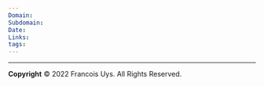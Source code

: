 ```yaml
---
Domain: 
Subdomain: 
Date: 
Links: 
tags:
---
```



---

**Copyright**
© 2022 Francois Uys. All Rights Reserved.
